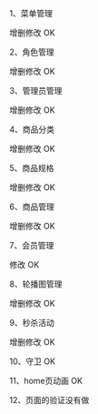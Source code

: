 1、菜单管理

增删修改  OK

2、角色管理

增删修改  OK

3、管理员管理

增删修改  OK

4、商品分类

增删修改  OK

5、商品规格

增删修改  OK

6、商品管理

增删修改  OK

7、会员管理

修改  OK

8、轮播图管理

增删修改  OK

9、秒杀活动

增删修改  OK

10、守卫 OK

11、home页动画 OK

12、页面的验证没有做

